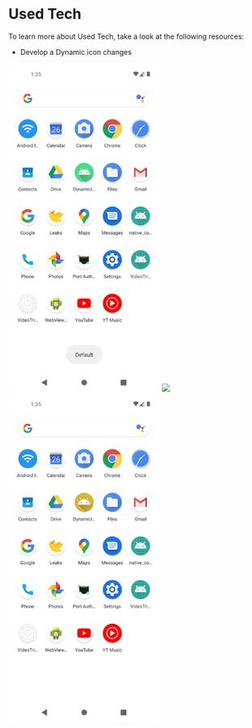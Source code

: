 # Used Tech

To learn more about Used Tech, take a look at the following resources:

- Develop a Dynamic icon changes
<p float="left">
<img src="https://raw.githubusercontent.com/DevJethava/DynamicIconChange/main/screenshot/1.png" width="300"/>
<img src="https://raw.githubusercontent.com/DevJethava/DynamicIconChange/main/2.png" width="300"/>
<img src="https://raw.githubusercontent.com/DevJethava/DynamicIconChange/main/screenshot/3.png" width="300"/>
</p>